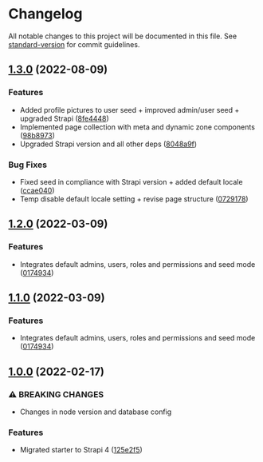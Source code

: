 # Changelog

All notable changes to this project will be documented in this file. See [standard-version](https://github.com/conventional-changelog/standard-version) for commit guidelines.

## [1.3.0](https://github.com/emiketic/emiketic-starter-react-native/compare/v1.2.0...v1.3.0) (2022-08-09)


### Features

* Added profile pictures to user seed + improved admin/user seed + upgraded Strapi ([8fe4448](https://github.com/emiketic/emiketic-starter-react-native/commit/8fe44481efa0a7999e3d5b90bf57ce07ced25448))
* Implemented page collection with meta and dynamic zone components ([98b8973](https://github.com/emiketic/emiketic-starter-react-native/commit/98b897330c225798c5075bc3a7b984f81a0f8ea1))
* Upgraded Strapi version and all other deps ([8048a9f](https://github.com/emiketic/emiketic-starter-react-native/commit/8048a9f923bfab074275fe707ae1eaec5d76fcf4))


### Bug Fixes

* Fixed seed in compliance with Strapi version + added default locale ([ccae040](https://github.com/emiketic/emiketic-starter-react-native/commit/ccae04056075540177e84384ddb8f726e1265a68))
* Temp disable default locale setting + revise page structure ([0729178](https://github.com/emiketic/emiketic-starter-react-native/commit/07291780af70415b18f6b6c91805e92d2e324bda))

## [1.2.0](https://github.com/emiketic/emiketic-starter-react-native/compare/v1.0.0...v1.2.0) (2022-03-09)


### Features

* Integrates default admins, users, roles and permissions and seed mode ([0174934](https://github.com/emiketic/emiketic-starter-react-native/commit/0174934980064c9bc16091dbe80428068097b611))

## [1.1.0](https://github.com/emiketic/emiketic-starter-react-native/compare/v1.0.0...v1.1.0) (2022-03-09)


### Features

* Integrates default admins, users, roles and permissions and seed mode ([0174934](https://github.com/emiketic/emiketic-starter-react-native/commit/0174934980064c9bc16091dbe80428068097b611))

## [1.0.0](https://github.com/emiketic/emiketic-starter-react-native/compare/v0.2.1...v1.0.0) (2022-02-17)


### ⚠ BREAKING CHANGES

* Changes in node version and database config

### Features

* Migrated starter to Strapi 4 ([125e2f5](https://github.com/emiketic/emiketic-starter-react-native/commit/125e2f56d37d8441d3db56ba96545760ae7335bf))
